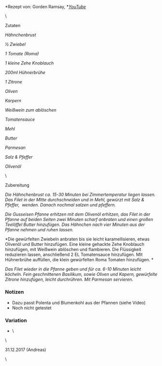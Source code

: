## 

*Rezept von: Gorden Ramsay, *[*YouTube*](https://www.youtube.com/watch?v=85O7ac8FJyA)

\

Zutaten

*Hähnchenbrust*

*½ Zwiebel*

*1 Tomate (Roma)*

*1 kleine Zehe Knoblauch*

*200ml Hühnerbrühe*

*1 Zitrone*

*Oliven*

*Karpern*

*Weißwein zum ablöschen*

*Tomatensauce*

*Mehl*

*Butter*

*Parmesan*

*Salz & Pfeffer*

*Olivenöl*

\

Zubereitung

*Die Hähnchenbrust ca. 15-30 Minuten bei Zimmertemperatur liegen lassen. Das Filet in der MItte durchschneiden und in Mehl, gewürzt mit Salz & Pfeffer,  wenden. Danach nochmal salzen und pfeffern.*

*Die Gusseisen Pfanne erhitzen mit dem Olivenöl erhitzen, das Filet in der Pfanne auf beiden Seiten zwei Minuten scharf anbraten und einen großen Teelöffel Butter hinzufügen. Das Hähnchen nach vier Minuten aus der Pfanne nehmen und ruhen lassen.*

*Die gewürfelten Zwiebeln anbraten bis sie leicht karamellisieren, etwas Olivenöl und Butter hinzufügen. Eine kleine gehackte Zehe Knoblauch hinzufügen, mit Weißwein ablöschen und flambieren. Die Flüssigkeit reduzieren lassen, anschließend 2 EL Tomatensauce hinzufügen. MIt Hühnerbrühe auffüllen, die klein gewürfelten Roma Tomaten hinzufügen. *

*Das Filet wieder in die Pfanne geben und für ca. 6-10 Minuten leicht köcheln. Fein geschnittenen Basilikum, sowie Oliven und Kapern, gewürfelte Zitrone hinzufügen, leicht durchrühren. Mit Parmesan servieren.*

### Notizen

* Dazu passt Polenta und Blumenkohl aus der Pfannen (siehe Video)
* Noch nicht getestet

### Variation 

* \

\

31\.12.2017 (Andreas)

\
